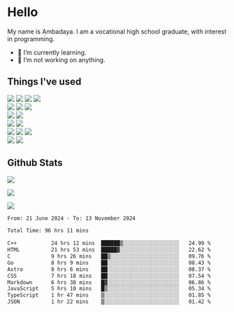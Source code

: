 # Hello

My name is Ambadaya. I am a vocational high school graduate, with interest in programming.

- 🌱 I’m currently learning.
- 🔭 I’m not working on anything.

## Things I've used
<p>
  <img src="https://img.shields.io/badge/HTML5-E34F26?style=for-the-badge&logo=html5&logoColor=white" />
  <img src="https://img.shields.io/badge/CSS-1572B6?style=for-the-badge&logo=css3&logoColor=white" />
  <img src="https://img.shields.io/badge/JavaScript-323330?style=for-the-badge&logo=javascript&logoColor=F7DF1E" />
  <img src="https://img.shields.io/badge/C%23-5C2D91?style=for-the-badge&logo=csharp&logoColor=white" />
  <br />
  <img src="https://img.shields.io/badge/Express%20js-000000?style=for-the-badge&logo=express&logoColor=white" />
  <img src="https://img.shields.io/badge/Jest-C21325?style=for-the-badge&logo=jest&logoColor=white" />
  <img src="https://img.shields.io/badge/React-61DAFB?logo=react&logoColor=000&style=for-the-badge">
  <br />
  <img src="https://img.shields.io/badge/Sass-CC6699?style=for-the-badge&logo=sass&logoColor=white" />
  <img src="https://img.shields.io/badge/Tailwind%20CSS-06B6D4?logo=tailwindcss&logoColor=fff&style=for-the-badge" />
  <br />
  <img src="https://img.shields.io/badge/SQL%20Server-CC2927?style=for-the-badge&logo=microsoft%20sql%20server&logoColor=white" />
  <img src="https://img.shields.io/badge/Apache-D22128?style=for-the-badge&logo=Apache&logoColor=white" />
  <br />
  <img src="https://img.shields.io/badge/Node%20js-339933?style=for-the-badge&logo=nodedotjs&logoColor=white" />
  <img src="https://img.shields.io/badge/pnpm-yellow?style=for-the-badge&logo=pnpm&logoColor=white" />
  <img src="https://img.shields.io/badge/GIT-E44C30?style=for-the-badge&logo=git&logoColor=white" />
  <br />
  <img src="https://img.shields.io/badge/VSCode-0078D4?style=for-the-badge&logo=visual%20studio%20code&logoColor=white" />
  <img src="https://img.shields.io/badge/Visual_Studio-5C2D91?style=for-the-badge&logo=visual%20studio&logoColor=white" />
</p>

## Github Stats
![](https://komarev.com/ghpvc/?username=vorkey&color=41B883&style=for-the-badge)

![](https://github-readme-stats.vercel.app/api?username=vorkey&show_icons=true&theme=vue-dark&include_all_commits=true&count_private=true)

![](https://github-readme-stats.vercel.app/api/top-langs/?username=vorkey&theme=vue-dark&count_private=true&langs_count=6&size_weight=0.75&count_weight=0.25&layout=compact)

<!-- 
- 👯 I’m looking to collaborate on ... 
- 🤔 I’m looking for help with ...
- 💬 Ask me about ...
- 📫 How to reach me: ...
- 😄 Pronouns: ...
- ⚡ Fun fact: ... -->

<!--START_SECTION:waka-->

```txt
From: 21 June 2024 - To: 13 November 2024

Total Time: 96 hrs 11 mins

C++           24 hrs 12 mins  ██████▒░░░░░░░░░░░░░░░░░░   24.99 %
HTML          21 hrs 53 mins  █████▓░░░░░░░░░░░░░░░░░░░   22.62 %
C             9 hrs 26 mins   ██▒░░░░░░░░░░░░░░░░░░░░░░   09.76 %
Go            8 hrs 9 mins    ██░░░░░░░░░░░░░░░░░░░░░░░   08.43 %
Astro         8 hrs 6 mins    ██░░░░░░░░░░░░░░░░░░░░░░░   08.37 %
CSS           7 hrs 18 mins   ██░░░░░░░░░░░░░░░░░░░░░░░   07.54 %
Markdown      6 hrs 38 mins   █▓░░░░░░░░░░░░░░░░░░░░░░░   06.86 %
JavaScript    5 hrs 10 mins   █▒░░░░░░░░░░░░░░░░░░░░░░░   05.34 %
TypeScript    1 hr 47 mins    ▒░░░░░░░░░░░░░░░░░░░░░░░░   01.85 %
JSON          1 hr 22 mins    ▒░░░░░░░░░░░░░░░░░░░░░░░░   01.42 %
```

<!--END_SECTION:waka-->

